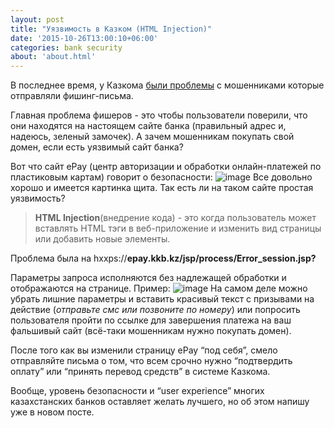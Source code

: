 ```yaml
---
layout: post
title: "Уязвимость в Казком (HTML Injection)"
date: '2015-10-26T13:00:10+06:00'
categories: bank security
about: 'about.html'
---
```

В последнее время, у Казкома [были проблемы] с мошенниками которые отправляли фишинг-письма.

Главная проблема фишеров - это чтобы пользователи поверили, что они находятся на настоящем сайте банка 
(правильный адрес и, надеюсь, зеленый замочек). А зачем мошенникам покупать свой домен, если есть уязвимый сайт банка?
<!--more-->
Вот что сайт ePay (центр авторизации и обработки онлайн-платежей по пластиковым картам) говорит о безопасности:
![image][img0]
Все довольно хорошо и имеется картинка щита. Так есть ли на таком сайте простая уязвимость?

>**HTML Injection**(внедрение кода) - это когда пользователь может вставлять HTML тэги в веб-приложение и изменить 
вид страницы или добавить новые элементы.

Проблема была на hxxps://**epay.kkb.kz/jsp/process/Error_session.jsp?**

Параметры запроса исполняются без надлежащей обработки и отображаются на странице. Пример:
![image][img1]
На самом деле можно убрать лишние параметры и вставить красивый текст с призывами на действие (*отправьте смс или позвоните по номеру*) 
или попросить пользователя пройти по ссылке для завершения платежа на ваш фальшивый сайт (всё-таки мошенникам нужно покупать домен).


После того как вы изменили страницу ePay “под себя”, смело отправляйте письма о том, что всем срочно нужно “подтвердить оплату” 
или “принять перевод средств” в системе Казкома.

Вообще, уровень безопасности и “user experience” многих казахстанских банков оставляет желать лучшего, но об этом напишу уже в новом посте.



[были проблемы]: http://wiki.homebank.kz/page/ProjectNews_blogentry_200814_1
[img0]: /assets/images/{{page.slug}}/img0.png
[img1]: /assets/images/{{page.slug}}/img1.png